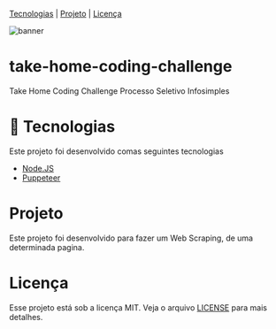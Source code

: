 [Tecnologias](https://github.com/Ias4g/take-home-coding-challenge#-Tecnologias) | [Projeto](https://github.com/Ias4g/take-home-coding-challenge#-Projeto) | [Licença](https://github.com/Ias4g/take-home-coding-challenge#licença)

![banner](https://user-images.githubusercontent.com/62667424/186507967-4d89772c-4680-490a-b07e-3bbdf579e716.png)

# take-home-coding-challenge
 Take Home Coding Challenge Processo Seletivo Infosimples

# 🚀 Tecnologias
Este projeto foi desenvolvido comas seguintes tecnologias
* [Node.JS](https://nodejs.org/en/)
* [Puppeteer](https://github.com/puppeteer/puppeteer)

# Projeto
Este projeto foi desenvolvido para fazer um Web Scraping, de uma determinada pagina.

# Licença
Esse projeto está sob a licença MIT. Veja o arquivo [LICENSE](LICENSE) para mais detalhes.
